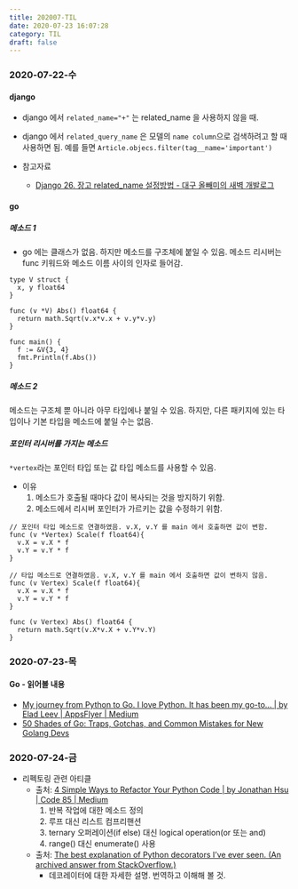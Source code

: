 ```yaml
---
title: 202007-TIL
date: 2020-07-23 16:07:28
category: TIL
draft: false
---
```


### 2020-07-22-수

#### django

- django 에서 `related_name="+"` 는 related_name 을 사용하지 않을 때.
- django 에서 `related_query_name` 은 모델의 `name column`으로 검색하려고 할 때 사용하면 됨. 예를 들면 `Article.objecs.filter(tag__name='important')`

- 참고자료
  - [Django 26. 장고 related_name 설정방법 - 대구 올빼미의 새벽 개발로그](https://fabl1106.github.io/django/2019/05/27/Django-26.-%EC%9E%A5%EA%B3%A0-related_name-%EC%84%A4%EC%A0%95%EB%B0%A9%EB%B2%95.html)

#### go

##### 메소드 1

- go 에는 클래스가 없음. 하지만 메소드를 구조체에 붙일 수 있음. 메소드 리시버는 func 키워드와 메소드 이름 사이의 인자로 들어감.

```
type V struct {
  x, y float64
}

func (v *V) Abs() float64 {
  return math.Sqrt(v.x*v.x + v.y*v.y)
}

func main() {
  f := &V{3, 4}
  fmt.Println(f.Abs())
}
```

##### 메소드 2

메소드는 구조체 뿐 아니라 아무 타입에나 붙일 수 있음. 하지만, 다른 패키지에 있는 타입이나 기본 타입을 메소드에 붙일 수는 없음.

##### 포인터 리시버를 가지는 메소드

`*vertex`라는 포인터 타입 또는 값 타입 메소드를 사용할 수 있음.

- 이유
  1. 메소드가 호출될 때마다 값이 복사되는 것을 방지하기 위함.
  2. 메소드에서 리시버 포인터가 가르키는 값을 수정하기 위함.

```
// 포인터 타입 메소드로 연결하였음. v.X, v.Y 를 main 에서 호출하면 값이 변함.
func (v *Vertex) Scale(f float64){
  v.X = v.X * f
  v.Y = v.Y * f
}

// 타입 메소드로 연결하였음. v.X, v.Y 를 main 에서 호출하면 값이 변하지 않음.
func (v Vertex) Scale(f float64){
  v.X = v.X * f
  v.Y = v.Y * f
}

func (v Vertex) Abs() float64 {
  return math.Sqrt(v.X*v.X + v.Y*v.Y)
}
```

### 2020-07-23-목

#### Go - 읽어볼 내용

- [My journey from Python to Go. I love Python. It has been my go-to… | by Elad Leev | AppsFlyer | Medium](https://medium.com/appsflyer/my-journey-from-python-to-go-3859783c6b3c)
- [50 Shades of Go: Traps, Gotchas, and Common Mistakes for New Golang Devs](http://devs.cloudimmunity.com/gotchas-and-common-mistakes-in-go-golang/)

### 2020-07-24-금

- 리펙토링 관련 아티클
  - 출처: [4 Simple Ways to Refactor Your Python Code | by Jonathan Hsu | Code 85 | Medium](https://medium.com/code-85/4-simple-ways-to-refactor-your-python-code-2f491b767381)
    1. 반복 작업에 대한 메소드 정의
    2. 루프 대신 리스트 컴프리핸션
    3. ternary 오퍼레이션(if else) 대신 logical operation(or 또는 and)
    4. range() 대신 enumerate() 사용
  - 출처: [The best explanation of Python decorators I’ve ever seen. (An archived answer from StackOverflow.)](https://gist.github.com/Zearin/2f40b7b9cfc51132851a)
    - 데코레이터에 대한 자세한 설명. 번역하고 이해해 볼 것.
